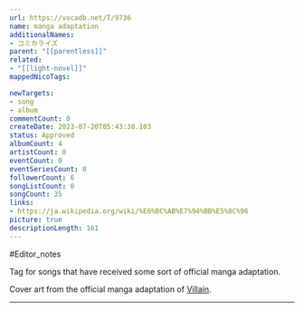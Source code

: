 ```yaml
---
url: https://vocadb.net/T/9736
name: manga adaptation
additionalNames: 
- コミカライズ
parent: "[[parentless]]"
related:
- "[[light-novel]]"
mappedNicoTags:

newTargets:
- song
- album
commentCount: 0
createDate: 2023-07-20T05:43:38.103
status: Approved
albumCount: 4
artistCount: 0
eventCount: 0
eventSeriesCount: 0
followerCount: 6
songListCount: 0
songCount: 35
links: 
- https://ja.wikipedia.org/wiki/%E6%BC%AB%E7%94%BB%E5%8C%96
picture: true
descriptionLength: 161
---
```


#Editor_notes

Tag for songs that have received some sort of official manga adaptation.

Cover art from the official manga adaptation of [Villain](https://vocadb.net/S/271917).

---

